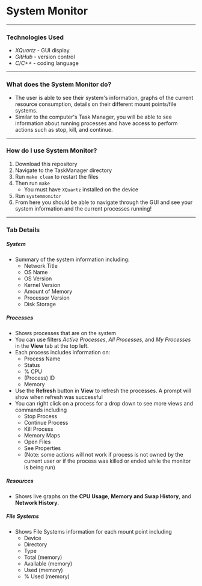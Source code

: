 # System Monitor


----
### Technologies Used
- *XQuartz* - GUI display
- *GitHub* - version control
- *C/C++* - coding language
---
### What does the System Monitor do?
- The user is able to see their system's information, graphs of the current resource consumption, details on their different mount points/file systems.
- Similar to the computer's Task Manager, you will be able to see information about running processes and have access to perform actions such as stop, kill, and continue.

---
### How do I use System Monitor?
1. Download this repository
2. Navigate to the TaskManager directory
3. Run `make clean` to restart the files
4. Then run `make`
    - You must have `XQuartz` installed on the device
5. Run `systemmonitor`
6. From here you should be able to navigate through the GUI and see your system information and the current processes running!
---
### Tab Details

##### System

- Summary of the system information including:
    - Network Title
    - OS Name
    - OS Version
    - Kernel Version
    - Amount of Memory
    - Processor Version
    - Disk Storage

##### Processes

- Shows processes that are on the system
- You can use filters *Active Processes*, *All Processes*, and *My Processes* in the **View** tab at the top left.
- Each process includes information on:
    - Process Name
    - Status
    - % CPU
    - (Process) ID
    - Memory
- Use the **Refresh** button in **View** to refresh the processes. A prompt will show when refresh was successful
- You can right click on a process for a drop down to see more views and commands including
    - Stop Process
    - Continue Process
    - Kill Process
    - Memory Maps
    - Open Files
    - See Properties
    - (Note: some actions will not work if process is not owned by the current user or if the process was killed or ended while the monitor is being run)

##### Resources

- Shows live graphs on the **CPU Usage**, **Memory and Swap History**, and **Network History**.

##### File Systems

- Shows File Systems information for each mount point including
    - Device
    - Directory
    - Type
    - Total (memory)
    - Available (memory)
    - Used (memory)
    - % Used (memory)


